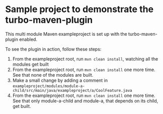 # Sample project to demonstrate the turbo-maven-plugin
This multi module Maven exampleproject is set up with the turbo-maven-plugin enabled.

To see the plugin in action, follow these steps:

1. From the exampleproject root, run
```mvn clean install```, watching all the modules get built
3. From the exampleproject root, run ```mvn clean install``` one more time. See that none of the modules are built.
4. Make a small change by adding a comment in ```exampleproject/modules/module-a-child/src/main/java/exampleproject/a/CoolFeature.java```
5. From the exampleproject root, run ```mvn clean install``` one more time. See that only module-a-child and module-a, that depends on its child, get built.


